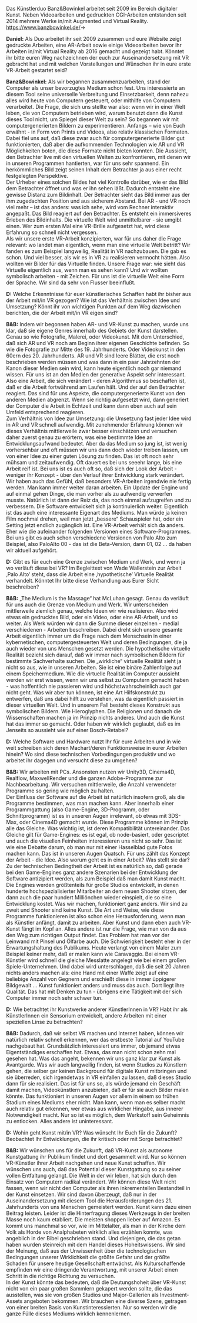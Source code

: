 Das Künstlerduo Banz&Bowinkel arbeitet seit 2009 im Bereich digitaler Kunst. Neben Videoarbeiten und gedruckten CGI-Arbeiten entstanden seit 2014 mehrere Werke in/mit Augmented und Virtual Reality.  
<https://www.banzbowinkel.de/>→


**Daniel:** Als Duo arbeitet ihr seit 2009 zusammen und eure Website zeigt gedruckte Arbeiten, eine AR-Arbeit sowie einige Videoarbeiten bevor ihr Arbeiten in/mit Virtual Reality ab 2016 gemacht und gezeigt habt. Könntet ihr bitte euren Weg nachzeichnen der euch zur Auseinandersetzung mit VR gebracht hat und mit welchen Vorstellungen und Wünschen ihr in eure erste VR-Arbeit gestartet seid?

**Banz&Bowinkel:** Als wir begannen zusammenzuarbeiten, stand der Computer als unser bevorzugtes Medium schon fest. Uns interessierte an diesem Tool seine universelle Verbreitung und Einsetzbarkeit, denn nahezu alles wird heute von Computern gesteuert, oder mithilfe von Computern verarbeitet. Die Frage, die sich uns stellte war also: wenn wir in einer Welt leben, die von Computern betrieben wird, warum benutzt dann die Kunst dieses Tool nicht, um Spiegel dieser Welt zu sein? So begannen wir mit computergenerierten Bildern zu experimentieren. Anfangs – wie von Euch erwähnt - in Form von Prints und Videos, also relativ klassischen Formaten.  
Dabei fiel uns auf, daß diese zwar auch für computergenerierte Bilder gut funktionierten, daß aber die aufkommenden Technologien wie AR und VR Möglichkeiten boten, die diese Formate nicht bieten konnten. Die Aussicht, den Betrachter live mit den virtuellen Welten zu konfrontieren, mit denen wir in unseren Programmen hantierten, war für uns sehr spannend. Ein herkömmliches Bild zeigt seinen Inhalt dem Betrachter ja aus einer recht festgelegten Perspektive.  
Der Urheber eines solchen Bildes hat viel Kontrolle darüber, wie er das Bild dem Betrachter öffnet und was er ihn sehen läßt. Dadurch entsteht eine gewisse Distanz zum Bildinhalt. Der Betrachter sieht das Bild immer aus der ihm zugedachten Position und aus sicherem Abstand. Bei AR - und VR noch viel mehr – ist das anders: was ich sehe, wird vom Rechner interaktiv angepaßt. Das Bild reagiert auf den Betrachter. Es entsteht ein immersiveres Erleben des Bildinhalts. Die virtuelle Welt wird unmittelbarer - sie umgibt einen. Wer zum ersten Mal eine VR-Brille aufgesetzt hat, wird diese Erfahrung so schnell nicht vergessen.  
Als wir unsere erste VR-Arbeit konzipierten, war für uns daher die Frage relevant: wo landet man eigentlich, wenn man eine virtuelle Welt betritt? Wir fanden es zum Beispiel langweilig, Realität in VR nachzubauen. Die gab es schon. Und viel besser, als wir es in VR zu realisieren vermocht hätten. Also wollten wir Bilder für das Virtuelle finden. Unsere Frage war: wie sieht das Virtuelle eigentlich aus, wenn man es sehen kann? Und wir wollten symbolisch arbeiten - mit Zeichen. Für uns ist die virtuelle Welt eine Form der Sprache. Wir sind da sehr von Flusser beeinflußt.

**D:** Welche Erkenntnisse für euer künstlerisches Schaffen habt ihr bisher aus der Arbeit mit/in VR gezogen? Wie ist das Verhältnis zwischen Idee und Umsetzung? Könnt ihr von wichtigen Punkten auf dem Weg dazwischen berichten, die der Arbeit mit/in VR eigen sind?

**B&B:** Indem wir begonnen haben AR- und VR-Kunst zu machen, wurde uns klar, daß sie eigene Genres innerhalb des Gebiets der Kunst darstellen. Genau so wie Fotografie, Malerei, oder Videokunst. Mit dem Unterschied, daß sich AR und VR noch am Beginn ihrer eigenen Geschichte befinden. So wie die Fotografie zur Mitte des 19. Jahrhunderts. Oder Videokunst in den 60ern des 20. Jahrhunderts. AR und VR sind leere Blätter, die erst noch beschrieben werden müssen und was dann in ein paar Jahrzehnten der Kanon dieser Medien sein wird, kann heute eigentlich noch gar niemand wissen. Für uns ist an den Medien der generative Aspekt sehr interessant. Also eine Arbeit, die sich verändert - deren Algorithmus so beschaffen ist, daß er die Arbeit fortwährend am Laufen hält. Und der auf den Betrachter reagiert. Das sind für uns Aspekte, die computergenerierte Kunst von den anderen Medien abgrenzt. Wenn sie richtig aufgesetzt wird, dann generiert der Computer die Arbeit in Echtzeit und kann dann eben auch auf sein Umfeld entsprechend reagieren.  
Zum Verhältnis von Idee zur Umsetzung: die Umsetzung fast jeder Idee wird in AR und VR schnell aufwendig. Mit zunehmender Erfahrung können wir dieses Verhältnis mittlerweile zwar besser einschätzen und versuchen daher zuerst genau zu erörtern, was eine bestimmte Idee an Entwicklungsaufwand bedeutet. Aber da das Medium so jung ist, ist wenig vorhersehbar und oft müssen wir uns dann doch wieder treiben lassen, um von einer Idee zu einer guten Lösung zu finden. Das ist oft noch sehr mühsam und zeitaufwendig. Oft dauert es bei uns seeehr lange, bis eine Arbeit reif ist. Bei uns ist es auch oft so, daß sich der Look der Arbeit - weniger ihr Konzept - über den Verlauf ihrer Entwicklung stark verändert. Wir haben auch das Gefühl, daß besonders VR-Arbeiten irgendwie nie fertig werden. Man kann immer weiter daran arbeiten. Ein Update der Engine und auf einmal gehen Dinge, die man vorher als zu aufwendig verwerfen musste. Natürlich ist dann der Reiz da, das noch einmal aufzugreifen und zu verbessern. Die Software entwickelt sich ja kontinuierlich weiter. Eigentlich ist das auch eine interessante Eigenart des Mediums. Man würde ja keinen Film nochmal drehen, weil man jetzt „bessere“ Schauspieler hat, oder ein Setting jetzt endlich zugänglich ist. Eine VR-Arbeit verhält sich da anders. Eher wie die aufeinander folgenden Versionen eines Software-Programmes. Bei uns gibt es auch schon verschiedene Versionen von Palo Alto zum Beispiel, also PaloAlto 00 - das ist die Beta-Version, dann 01, 02 ... da haben wir aktuell aufgehört.

**D:** Gibt es für euch eine Grenze zwischen Medium und Werk, und wenn ja wo verläuft diese bei VR? Im Begleittext von Wade Wallerstein zur Arbeit ‚Palo Alto‘ steht, dass die Arbeit eine ‚hypothetische‘ Virtuelle Realität verhandelt. Könntet Ihr bitte diese Verhandlung aus Eurer Sicht beschreiben?

**B&B:** „The Medium is the Massage“ hat McLuhan gesagt. Genau da verläuft für uns auch die Grenze von Medium und Werk. Wir unterscheiden mittlerweile ziemlich genau, welche Ideen wir wie realisieren. Also wird etwas ein gedrucktes Bild, oder ein Video, oder eine AR-Arbeit, und so weiter. Als Werk würden wir dann die Summe dieser einzelnen - medial verschiedenen - Arbeiten beschreiben. Dabei dreht sich unsere gesamte Arbeit eigentlich immer um die Frage nach dem Menschsein in einer kybernetischen, computergesteuerten Welt und deren Bedingungen, die ja auch wieder von uns Menschen gesetzt werden. Die hypothetische virtuelle Realität bezieht sich darauf, daß wir immer nach symbolischen Bildern für bestimmte Sachverhalte suchen. Die „wirkliche“ virtuelle Realität sieht ja nicht so aus, wie in unseren Arbeiten. Sie ist eine binäre Zahlenfolge auf einem Speichermedium. Wie die virtuelle Realität im Computer aussieht werden wir erst wissen, wenn wir uns selbst zu Computern gemacht haben - was hoffentlich nie passieren wird und höchstwahrscheinlich auch gar nicht geht. Was wir aber tun können, ist eine Art Hilfskonstrukt zu entwerfen, daß uns dabei hilft zu verstehen, was da eigentlich passiert in dieser virtuellen Welt. Und in unserem Fall besteht dieses Konstrukt aus symbolischen Bildern. Wie Hieroglyphen. Die Religionen und danach die Wissenschaften machen ja im Prinzip nichts anderes. Und auch die Kunst hat das immer so gemacht. Oder haben wir wirklich geglaubt, daß es im Jenseits so aussieht wie auf einer Bosch-Retabel?

**D:** Welche Software und Hardware nutzt Ihr für eure Arbeiten und in wie weit
schreiben sich deren Machart/deren Funktionsweise in eurer Arbeiten hinein? Wo sind diese technischen Vorbedingungen produktiv und wo arbeitet ihr dagegen und versucht diese zu umgehen?

**B&B:** Wir arbeiten mit PCs. Ansonsten nutzen wir Unity3D, Cinema4D, Realflow, MaxwellRender und die ganzen Adobe-Programme zur Nachbearbeitung. Wir versuchen mittlerweile, die Anzahl verwendeter Programme so gering wie möglich zu halten.  
Der Einfluss der Software auf die Arbeit ist natürlich insofern groß, als die Programme bestimmen, was man machen kann. Aber innerhalb einer Programmgattung (also Game-Engine, 3D-Programm, oder Schnittprogramm) ist es in unseren Augen irrelevant, ob etwas mit 3DS-Max, oder Cinema4D gemacht wurde. Diese Programme können im Prinzip alle das Gleiche. Was wichtig ist, ist deren Kompatibilität untereinander. Das Gleiche gilt für Game-Engines: es ist egal, ob node-basiert, oder gescriptet und auch die visuellen Feinheiten interessieren uns nicht so sehr. Das ist wie eine Debatte darum, ob man nur mit einer Hasselblad gute Fotos machen kann. Das ist in unseren Augen Quatsch. Für uns zählt das Konzept der Arbeit - die Idee. Also worum geht es in einer Arbeit? Was stellt sie dar?  
Zu der technischen Bedingtheit der Arbeit ist es natürlich so, daß gerade bei den Game-Engines ganz andere Szenarien bei der Entwicklung der Software antizipiert werden, als zum Beispiel daß man damit Kunst macht. Die Engines werden größtenteils für große Studios entwickelt, in denen hunderte hochspezialisierter Mitarbeiter an dem neuen Shooter sitzen, der dann auch die paar hundert Milliönchen wieder einspielt, die so eine Entwicklung kostet. Was wir machen, funktioniert ganz anders. Wir sind zu zweit und Shooter sind keine Kunst. Die Art und Weise, wie diese Programme funktionieren ist also schon eine Herausforderung, wenn man als Künstler anfängt, damit zu arbeiten. Aber Kunst und dann eben auch VR-Kunst fängt im Kopf an. Alles andere ist nur die Frage, wie man von da aus den Weg zum richtigen Output findet. Das Problem hat man vor der Leinwand mit Pinsel und Ölfarbe auch. Die Schwierigkeit besteht eher in der Erwartungshaltung des Publikums. Heute verlangt von einem Maler zum Beispiel keiner mehr, daß er malen kann wie Caravaggio. Bei einem VR-Künstler wird schnell die gleiche Messlatte angelegt wie bei einem großen Spiele-Unternehmen. Und dabei wird unterschlagen, daß die seit 20 Jahren nichts anders machen als: eine Hand mit einer Waffe zeigt auf eine beliebige Anzahl von Gegnern und erschießt diese in immer üppigerer Bildgewalt ... Kunst funktioniert anders und muss das auch. Dort liegt ihre Qualität. Das hat mit Denken zu tun - übrigens eine Tätigkeit mit der sich Computer immer noch sehr schwer tun.

**D:** Wie betrachtet ihr Kunstwerke anderer KünstlerInnen in VR? Habt ihr als KünstlerInnen ein Sensorium entwickelt, andere Arbeiten mit einer speziellen Linse zu betrachten?

**B&B:** Dadurch, daß wir selbst VR machen und Internet haben, können wir natürlich relativ schnell erkennen, wer das erstbeste Tutorial auf YouTube nachgebaut hat. Grundsätzlich interessiert uns immer, ob jemand etwas Eigentständiges erschaffen hat. Etwas, das man nicht schon zehn mal gesehen hat. Was das angeht, bekennen wir uns ganz klar zur Kunst als Avantgarde. Was wir auch langweilig finden, ist wenn Studios zu Künstlern gehen, die selber gar keinen Background für digitale Kunst mitbringen und sie überreden, sich irgendetwas in VR einfallen zu lassen, daß dieses Studio dann für sie realisiert. Das ist für uns so, als würde jemand ein Geschäft damit machen, Videokünstlern anzubieten, daß er für sie auch Bilder malen könnte. Das funktioniert in unseren Augen vor allem in einem so frühen Stadium eines Mediums eher nicht. Man kann, wenn man es selber macht auch relativ gut erkennen, wer etwas aus wirklicher Hingabe, aus innerer Notwendigkeit macht. Nur so ist es möglich, dem Werkstoff sein Geheimnis zu entlocken. Alles andere ist uninteressant.

**D:** Wohin geht Kunst mit/in VR? Was wünscht Ihr Euch für die Zukunft? Beobachtet Ihr Entwicklungen, die ihr kritisch oder mit Sorge betrachtet?

**B&B:** Wir wünschen uns für die Zukunft, daß VR-Kunst als autonome Kunstgattung ihr Publikum findet und dort gesammelt wird. Nur so können VR-Künstler ihrer Arbeit nachgehen und neue Kunst schaffen. Wir wünschen uns auch, daß das Potential dieser Kunstgattung so zu seiner vollen Entfaltung gelangt. Die Welt in der wir leben, hat sich durch den Einsatz von Computern radikal verändert. Wir können diese Welt nicht fassen, wenn wir nicht den Computer als ihren inkrementellen Bestandteil in der Kunst einsetzen. Wir sind davon überzeugt, daß nur in der Auseinandersetzung mit diesem Tool die Herausforderungen des 21. Jahrhunderts von uns Menschen gemeistert werden. Kunst kann dazu einen Beitrag leisten. Leider ist die Hinterfragung dieses Werkzeugs in der breiten Masse noch kaum etabliert. Die meisten shoppen lieber auf Amazon. Es kommt uns manchmal so vor, wie im Mittelalter, als man in der Kirche dem Volk als Horde von Analphabeten wirklich alles erzählen konnte, was angeblich in der Bibel geschrieben stand. Und diejenigen, die das getan haben wurden steinreich mit dem Handel dieses Hoheitswissens. Wir sind der Meinung, daß aus der Unwissenheit über die technologischen Bedingungen unserer Wirklichkeit die größte Gefahr und der größte Schaden für unsere heutige Gesellschaft entwächst. Als Kulturschaffende empfinden wir eine dringende Verantwortung, mit unserer Arbeit einen Schritt in die richtige Richtung zu versuchen.  
In der Kunst könnte das bedeuten, daß die Deutungshoheit über VR-Kunst nicht von ein paar großen Sammlern gekapert werden sollte, die das ausstellen, was sie von großen Studios und Major-Gallerien als Investment-Assets angeboten bekommen. Wir brauchen eine diverse Szene, getragen von einer breiten Basis von Kunstinteressierten. Nur so werden wir die ganze Fülle dieses Mediums wirklich kennenlernen.
